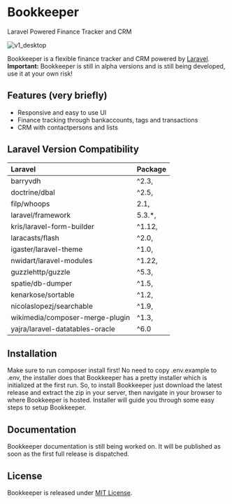 # Bookkeeper
Laravel Powered Finance Tracker and CRM

![v1_desktop](https://cloud.githubusercontent.com/assets/5340560/23956191/b8ec2d32-09a4-11e7-982e-1b9dee7d659a.png)

Bookkeeper is a flexible finance tracker and CRM powered by [Laravel](https://laravel.com).  
**Important:** Bookkeeper is still in alpha versions and is still being developed, use it at your own risk!

## Features (very briefly)
* Responsive and easy to use UI
* Finance tracking through bankaccounts, tags and transactions
* CRM with contactpersons and lists

## Laravel Version Compatibility

 Laravel                            | Package
:-----------------------------------|:----------
 barryvdh                           | ^2.3,
 doctrine/dbal                      | ^2.5,
 filp/whoops                        | 2.1,
 laravel/framework                  | 5.3.*,
 kris/laravel-form-builder          | ^1.12,
 laracasts/flash                    | ^2.0,
 igaster/laravel-theme              | ^1.0,
 nwidart/laravel-modules            | ^1.22,
 guzzlehttp/guzzle                  | ^5.3,
 spatie/db-dumper                   | ^1.5,
 kenarkose/sortable                 | ^1.2,
 nicolaslopezj/searchable           | ^1.9,
 wikimedia/composer-merge-plugin    | ^1.3,
 yajra/laravel-datatables-oracle    | ^6.0


## Installation
Make sure to run composer install first!
No need to copy .env.example to .env, the installer does that
Bookkeeper has a pretty installer which is initialized at the first run. So, to install Bookkeeper just download the latest release and extract the zip in your server, then navigate in your browser to where Bookkeeper is hosted. Installer will guide you through some easy steps to setup Bookkeeper.

## Documentation
Bookkeeper documentation is still being worked on. It will be published as soon as the first full release is dispatched.

## License
Bookkeeper is released under [MIT License](https://github.com/kenarkose/Bookkeeper/blob/master/LICENSE).
